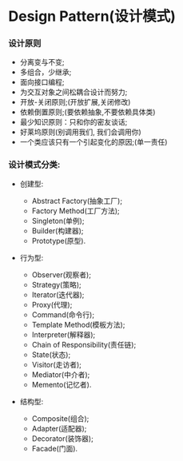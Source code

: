 # Design Pattern(设计模式)

### 设计原则
    
+ 分离变与不变;
+ 多组合，少继承;
+ 面向接口编程;
+ 为交互对象之间松耦合设计而努力;
+ 开放-关闭原则;(开放扩展,关闭修改)
+ 依赖倒置原则;(要依赖抽象,不要依赖具体类)
+ 最少知识原则：只和你的密友谈话;
+ 好莱坞原则(别调用我们, 我们会调用你)
+ 一个类应该只有一个引起变化的原因;(单一责任)


### 设计模式分类:

+ 创建型:
    
    + Abstract Factory(抽象工厂);
    + Factory Method(工厂方法);
    + Singleton(单例);
    + Builder(构建器);
    + Prototype(原型).
    
+ 行为型:
    
    + Observer(观察者);
    + Strategy(策略);
    + Iterator(迭代器);
    + Proxy(代理);
    + Command(命令行);
    + Template Method(模板方法);
    + Interpreter(解释器);
    + Chain of Responsibility(责任链);
    + State(状态);
    + Visitor(走访者);
    + Mediator(中介者);
    + Memento(记忆者).
     
+ 结构型:
    
    + Composite(组合);
    + Adapter(适配器);
    + Decorator(装饰器);
    + Facade(门面).
    
    

        
